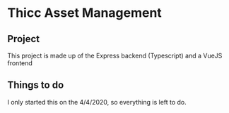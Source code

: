 # Thicc Asset Management

## Project
This project is made up of the Express backend (Typescript) and a VueJS frontend

## Things to do
I only started this on the 4/4/2020, so everything is left to do. 



